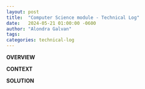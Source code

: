 ```yaml
---
layout: post
title:  "Computer Science module - Technical Log"
date:   2024-05-21 01:00:00 -0600
author: "Alondra Galvan"
tags:
categories: technical-log
---
```


**OVERVIEW**


**CONTEXT**



**SOLUTION**


